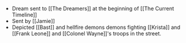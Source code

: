 - Dream sent to [[The Dreamers]] at the beginning of [[The Current Timeline]]
- Sent by [[Jamie]]
- Depicted [[Bast]] and hellfire demons demons fighting [[Krista]] and [[Frank Leone]] and [[Colonel Wayne]]'s troops in the street.